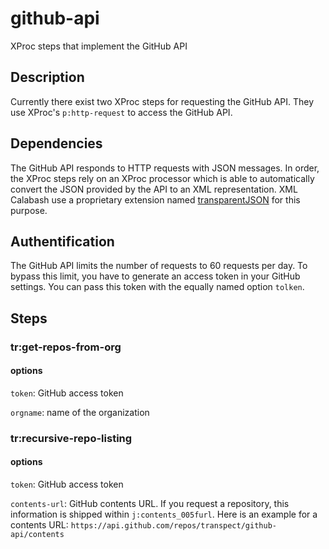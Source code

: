# github-api
XProc steps that implement the GitHub API

## Description

Currently there exist two XProc steps for requesting the GitHub API. They use XProc's `p:http-request` to access the GitHub API. 

## Dependencies

The GitHub API responds to HTTP requests with JSON messages. In order, the XProc steps rely on an XProc processor which is able to automatically convert the JSON provided by the API to an XML representation. XML Calabash use a proprietary extension named [transparentJSON](xmlcalabash.com/docs/reference/langext.html#ext.transparent-json) for this purpose.

## Authentification

The GitHub API limits the number of requests to 60 requests per day. To bypass this limit, you have to generate an access token in your GitHub settings. You can pass this token with the equally named option `tolken`.

## Steps

### tr:get-repos-from-org

#### options 

`token`: GitHub access token

`orgname`: name of the organization

### tr:recursive-repo-listing

#### options 

`token`: GitHub access token

`contents-url`: GitHub contents URL. If you request a repository, this information is shipped within `j:contents_005furl`. Here is an example for a contents URL: `https://api.github.com/repos/transpect/github-api/contents`
